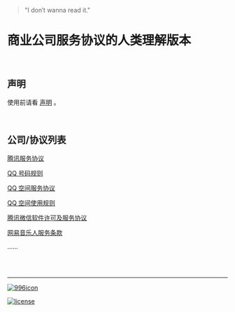 >  "I don′t wanna read it."

# 商业公司服务协议的人类理解版本

<br />

## 声明

使用前请看 [声明](https://github.com/smilonely/I-dont-wanna-read-it/wiki/Statement) 。

<br />

## 公司/协议列表

[腾讯服务协议](https://github.com/smilonely/I-dont-wanna-read-it/wiki/Tencent-Service)

[QQ 号码规则](https://github.com/smilonely/I-dont-wanna-read-it/wiki/Tencent-QQ-Number-Rule)

[QQ 空间服务协议](https://github.com/smilonely/I-dont-wanna-read-it/wiki/Tencent-Qzone-Service)

[QQ 空间使用规则](https://github.com/smilonely/I-dont-wanna-read-it/wiki/Tencent-Qzone-Usage-Rules)

[腾讯微信软件许可及服务协议](https://github.com/smilonely/I-dont-wanna-read-it/wiki/Tencent-Wechat)

[网易音乐人服务条款](https://github.com/smilonely/I-dont-wanna-read-it/wiki/NetEase-Musician)

……

<br />

<br />

----

[![996icon](https://camo.githubusercontent.com/fce1dafb36f344f3caac8b9d6be435ba810e36ab/68747470733a2f2f696d672e736869656c64732e696f2f62616467652f6c696e6b2d3939362e6963752d2532334646344435422e7376673f7374796c653d666c61742d737175617265)](https://996.icu/#/en_US) 

[![license](https://i.creativecommons.org/l/by-nc/4.0/80x15.png)](http://creativecommons.org/licenses/by-nc/4.0/)

<br />